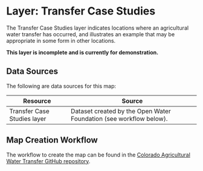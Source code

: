 # Layer: Transfer Case Studies

The Transfer Case Studies layer indicates locations where an
agricultural water transfer has occurred, and illustrates an example that may be appropriate in some form in other locations.

**This layer is incomplete and is currently for demonstration.**

## Data Sources

The following are data sources for this map:

| **Resource** | **Source** |
| -- | -- |
| Transfer Case Studies layer | Dataset created by the Open Water Foundation (see workflow below). |

## Map Creation Workflow

The workflow to create the map can be found in the
[Colorado Agricultural Water Transfer GitHub repository](https://github.com/OpenWaterFoundation/owf-infomapper-coagtransfer/tree/master/workflow/SupportingData/Transfer-CaseStudies).
